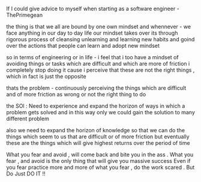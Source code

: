 If I could give advice to myself when starting as a software engineer - ThePrimegean

the thing is that we all are bound by one own mindset
and whennever - we face anything in our day to day life our mindset takes over
its through rigorous process of cleansing unlearning and learning new habits and goind over the actions that
people can learn and adopt new mindset

so in terms of engineering or in life -
i feel that i too have a mindset of avoiding things or tasks which are difficult and which are more of friction
i completely stop doing it cause i perceive that these are not the right things , which in fact is just the opposite

thats the problem - continuously perceiving the things which are difficult and of more friction as wrong or not the right thing to do

the SOl : Need to experience and expand the horizon of ways in which a problem gets solved and in this way only
we could gain the solution to many different problem

also we need to expand the horizon of knowledge so that we can do the things which seem to us that are difficult or of more friction
but eventually these are the things which will give highest returns over the period of time

What you fear and avoid , will come back and bite you in the ass .
What you fear , and avoid is the only thing that will give you massive success
Even if you fear practice more and more of what you fear ,
do the work scared . But Do
Just DO IT !!
